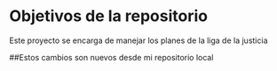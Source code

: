 # Objetivos de la repositorio

Este proyecto se encarga de manejar los planes de la liga de la justicia


##Estos cambios son nuevos desde mi repositorio local

